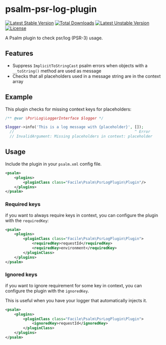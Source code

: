 # psalm-psr-log-plugin

[![Latest Stable Version](http://poser.pugx.org/facile-it/psalm-psr-log-plugin/v)](https://packagist.org/packages/facile-it/psalm-psr-log-plugin)
[![Total Downloads](http://poser.pugx.org/facile-it/psalm-psr-log-plugin/downloads)](https://packagist.org/packages/facile-it/psalm-psr-log-plugin)
[![Latest Unstable Version](http://poser.pugx.org/facile-it/psalm-psr-log-plugin/v/unstable)](https://packagist.org/packages/facile-it/psalm-psr-log-plugin)
[![License](http://poser.pugx.org/facile-it/psalm-psr-log-plugin/license)](https://packagist.org/packages/facile-it/psalm-psr-log-plugin)


A Psalm plugin to check psr/log (PSR-3) usage.

## Features

- Suppress `ImplicitToStringCast` psalm errors when objects with a `__toString()` method are used as message
- Checks that all placeholders used in a message string are in the context array

## Example

This plugin checks for missing context keys for placeholders:

```php
/** @var \Psr\Log\LoggerInterface $logger */

$logger->info('This is a log message with {placeholder}', []);
  //                                                      ^ Error
  // InvalidArgument: Missing placeholders in context: placeholder
```

## Usage

Include the plugin in your `psalm.xml` config file.

```xml
<psalm>
    <plugins>
        <pluginClass class="Facile\Psalm\PsrLogPlugin\Plugin"/>
    </plugins>
</psalm>
```

### Required keys

if you want to always require keys in context, you can configure the plugin with the `requiredKey`:

```xml
<psalm>
    <plugins>
        <pluginClass class="Facile\Psalm\PsrLogPlugin\Plugin">
            <requiredKey>requestId</requiredKey>
            <requiredKey>environment</requiredKey>
        </pluginClass>
    </plugins>
</psalm>
```

### Ignored keys

if you want to ignore requirement for some key in context, you can configure the plugin with the `ignoredKey`.

This is useful when you have your logger that automatically injects it.

```xml
<psalm>
    <plugins>
        <pluginClass class="Facile\Psalm\PsrLogPlugin\Plugin">
            <ignoredKey>requestId</ignoredKey>
        </pluginClass>
    </plugins>
</psalm>
```
